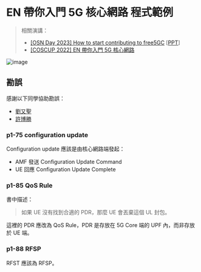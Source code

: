 # EN 帶你入門 5G 核心網路 程式範例

> 相關演講：
> - [[OSN Day 2023] How to start contributing to free5GC](https://youtu.be/OQEMNJ-7rJs?si=XF6cHCRcIz3aJ7RX) [[PPT](https://github.com/ENSREG/5g-book-example/blob/main/yi%20chen.pptx)]
> - [[COSCUP 2022] EN 帶你入門 5G 核心網路](https://www.youtube.com/watch?v=plFFX_geCZs)

![image](https://github.com/ENSREG/5g-book-example/assets/42661015/2daaa1dd-b6ce-4749-bffd-020c18e9c116)


## 勘誤

感謝以下同學協助勘誤：
- [劉又聖](https://www.linkedin.com/in/yu-sheng-liu-41a45a24a/)
- [許博勝](https://www.linkedin.com/in/%E5%8D%9A%E5%8B%9D-%E8%A8%B1-392a87205/)

### p1-75 configuration update

Configuration update 應該是由核心網路端發起：
- AMF 發送 Configuration Update Command
- UE 回應 Configuration Update Complete

### p1-85 QoS Rule

書中描述：
> 如果 UE 沒有找到合適的 PDR，那麼 UE 會丟棄這個 UL 封包。

這裡的 PDR 應改為 QoS Rule，PDR 是存放在 5G Core 端的 UPF 內，而非存放於 UE 端。

### p1-88 RFSP

RFST 應該為 RFSP。
